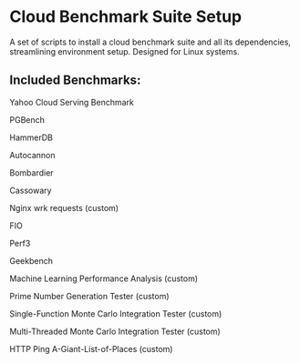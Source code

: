 # Cloud Benchmark Suite Setup
A set of scripts to install a cloud benchmark suite and all its dependencies, streamlining environment setup. Designed for Linux systems.


## Included Benchmarks:

Yahoo Cloud Serving Benchmark

PGBench

HammerDB

Autocannon

Bombardier

Cassowary

Nginx wrk requests (custom)

FIO

Perf3

Geekbench

Machine Learning Performance Analysis (custom)

Prime Number Generation Tester (custom)

Single-Function Monte Carlo Integration Tester (custom)

Multi-Threaded Monte Carlo Integration Tester (custom)

HTTP Ping A-Giant-List-of-Places (custom)

